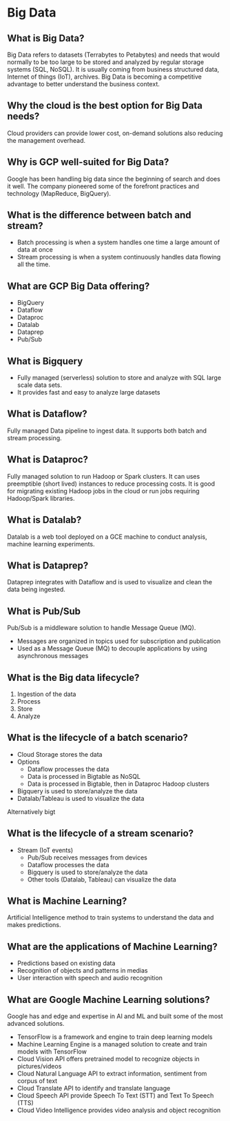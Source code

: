 # Big Data
## What is Big Data?
Big Data refers to datasets (Terrabytes to Petabytes) and needs that would normally to be too large to be stored and analyzed by regular storage systems (SQL, NoSQL).
It is usually coming from business structured data, Internet of things (IoT), archives.
Big Data is becoming a competitive advantage to better understand the business context.

## Why the cloud is the best option for Big Data needs?
Cloud providers can provide lower cost, on-demand solutions also reducing the management overhead.

## Why is GCP well-suited for Big Data?
Google has been handling big data since the beginning of search and does it well. The company pioneered some of the forefront practices and technology (MapReduce, BigQuery).

## What is the difference between batch and stream?
 - Batch processing is when a system handles one time a large amount of data at once
 - Stream processing is when a system continuously handles data flowing all the time.

## What are GCP Big Data offering?
 - BigQuery
 - Dataflow
 - Dataproc
 - Datalab
 - Dataprep
 - Pub/Sub

## What is Bigquery
 - Fully managed (serverless) solution to store and analyze with SQL large scale data sets.
 - It provides fast and easy to analyze large datasets

## What is Dataflow?
Fully managed Data pipeline to ingest data. It supports both batch and stream processing.

## What is Dataproc?
Fully managed solution to run Hadoop or Spark clusters.
It can uses preemptible (short lived) instances to reduce processing costs.
It is good for migrating existing Hadoop jobs in the cloud or run jobs requiring Hadoop/Spark libraries.

## What is Datalab?
Datalab is a web tool deployed on a GCE machine to conduct analysis, machine learning experiments.

## What is Dataprep?
Dataprep integrates with Dataflow and is used to visualize and clean the data being ingested.

## What is Pub/Sub
Pub/Sub is a middleware solution to handle Message Queue (MQ).
 - Messages are organized in topics used for subscription and publication
 - Used as a Message Queue (MQ) to decouple applications by using asynchronous messages

## What is the Big data lifecycle?
 1. Ingestion of the data
 2. Process
 3. Store
 4. Analyze

## What is the lifecycle of a batch scenario?
 - Cloud Storage stores the data
 - Options
   - Dataflow processes the data
   - Data is processed in Bigtable as NoSQL
   - Data is processed in Bigtable, then in Dataproc Hadoop clusters
 - Bigquery is used to store/analyze the data
 - Datalab/Tableau is used to visualize the data

Alternatively bigt
## What is the lifecycle of a stream scenario?
 - Stream (IoT events)
   - Pub/Sub receives messages from devices
   - Dataflow processes the data
   - Bigquery is used to store/analyze the data
   - Other tools (Datalab, Tableau) can visualize the data

## What is Machine Learning?
Artificial Intelligence method to train systems to understand the data and makes predictions.

## What are the applications of Machine Learning?
 - Predictions based on existing data
 - Recognition of objects and patterns in medias
 - User interaction with speech and audio recognition

## What are Google Machine Learning solutions?
Google has and edge and expertise in AI and ML and built some of the most advanced solutions.
 - TensorFlow is a framework and engine to train deep learning models
 - Machine Learning Engine is a managed solution to create and train models with TensorFlow
 - Cloud Vision API offers pretrained model to recognize objects in pictures/videos
 - Cloud Natural Language API to extract information, sentiment from corpus of text
 - Cloud Translate API to identify and translate language
 - Cloud Speech API provide Speech To Text (STT) and Text To Speech (TTS)
 - Cloud Video Intelligence provides video analysis and object recognition
